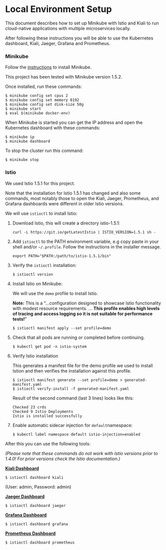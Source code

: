 # Local Environment Setup

This document describes how to set up Minikube with Istio and Kiali to run cloud-native applications with multiple microservices locally.

After following these instructions you will be able to use the Kubernetes dashboard, Kiali, Jaeger, Grafana and Prometheus.


### Minikube

Follow the [instructions](https://kubernetes.io/docs/tasks/tools/install-minikube/) to install Minikube. 

This project has been tested with Minikube version 1.5.2. 

Once installed, run these commands:

```
$ minikube config set cpus 2
$ minikube config set memory 8192
$ minikube config set disk-size 50g
$ minikube start
$ eval $(minikube docker-env)
```

When Minikube is started you can get the IP address and open the Kubernetes dashboard with these commands:

```
$ minikube ip
$ minikube dashboard
```

To stop the cluster run this command:

```
$ minikube stop
```


### Istio

We used Istio 1.5.1 for this project. 

Note that the installation for Istio 1.5.1 has changed and also some commands, most notably those to open the Kiali, Jaeger, Prometheus, and Grafana dashboards were different in older Istio versions.

We will use `istioctl` to install Istio:

1. Download Istio, this will create a directory istio-1.5.1:

    ```
    curl -L https://git.io/getLatestIstio | ISTIO_VERSION=1.5.1 sh -
    ```

2. Add `istioctl` to the PATH environment variable, e.g copy paste in your shell and/or `~/.profile`. Follow the instructions in the installer message.


    ```
    export PATH="$PATH:/path/to/istio-1.5.1/bin"
    ```

3. Verify the `istioctl` installation:


    ```
    $ istioctl version 
    ```

4. Install Istio on Minikube:

    We will use the `demo` profile to install Istio. 

    **Note:** This is a "...configuration designed to showcase Istio functionality with modest resource requirements. ... **This profile enables high levels of tracing and access logging so it is not suitable for performance tests!**"

    ```
    $ istioctl manifest apply --set profile=demo
    ```


5. Check that all pods are running or completed before continuing.
  
    ```
    $ kubectl get pod -n istio-system
    ```

6. Verify Istio installation

    This generates a manifest file for the demo profile we used to install Istion and then verifies the installation against this profile.

    ```
    $ istioctl manifest generate --set profile=demo > generated-manifest.yaml
    $ istioctl verify-install -f generated-manifest.yaml
    ```

    Result of the second command (last 3 lines) looks like this:

     ```
     Checked 23 crds
	 Checked 9 Istio Deployments
	 Istio is installed successfully
	 ```
 
7. Enable automatic sidecar injection for `default`namespace:

    ```
    $ kubectl label namespace default istio-injection=enabled
    ```

After this you can use the following tools:

*(Please note that these commands do not work with Istio versions prior to 1.4.0! For prior versions check the Istio documentation.)*

[**Kiali Dashboard**](https://www.kiali.io/gettingstarted/)


```
$ istioctl dashboard kiali
```
(User: admin, Password: admin)

[**Jaeger Dashboard**](https://www.jaegertracing.io/docs/1.6/getting-started/)

```
$ istioctl dashboard jaeger
```


[**Grafana Dashboard**](https://grafana.com/dashboards)

```
$ istioctl dashboard grafana
```


[**Prometheus Dashboard**](https://prometheus.io/docs/practices/consoles/)

```
$ istioctl dashboard prometheus
```





